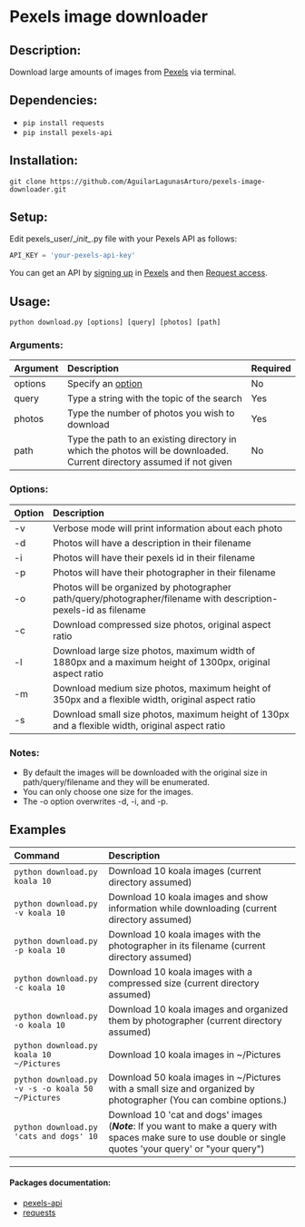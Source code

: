 # Pexels image downloader

## Description:
Download large amounts of images from [Pexels][0] via terminal.  

## Dependencies:
- `pip install requests`  
- `pip install pexels-api`  

## Installation:
`git clone https://github.com/AguilarLagunasArturo/pexels-image-downloader.git`

## Setup:
Edit pexels_user/\__init\__.py file with your Pexels API as follows:
```python
API_KEY = 'your-pexels-api-key'
```
You can get an API by [signing up][2] in [Pexels][0] and then [Request access][1].

## Usage:
`python download.py [options] [query] [photos] [path]`

### Arguments:
|Argument|Description|Required|
|:-|:-|:-|
|options|Specify an [option][0]|No|
|query|Type a string with the topic of the search|Yes|
|photos|Type the number of photos you wish to download|Yes|
|path|Type the path to an existing directory in which the photos will be downloaded. Current directory assumed if not given|No|

### Options:
|Option|Description|
|:-|:-|
|-v|Verbose mode will print information about each photo|
|-d|Photos will have a description in their filename|
|-i|Photos will have their pexels id in their filename|
|-p|Photos will have their photographer in their filename|
|-o|Photos will be organized by photographer path/query/photographer/filename with description-pexels-id as filename|
|-c|Download compressed size photos, original aspect ratio|
|-l|Download large size photos, maximum width of 1880px and a maximum height of 1300px, original aspect ratio|
|-m|Download medium size photos, maximum height of 350px and a flexible width, original aspect ratio|
|-s|Download small size photos, maximum height of 130px and a flexible width, original aspect ratio|

### Notes:
- By default the images will be downloaded with the original size in path/query/filename and they will be enumerated.  
- You can only choose one size for the images.
- The -o option overwrites -d, -i, and -p.

## Examples
|Command|Description|
|:-|:-|
|`python download.py koala 10`|Download 10 koala images (current directory assumed)|
|`python download.py -v koala 10`|Download 10 koala images and show information while downloading (current directory assumed)|
|`python download.py -p koala 10`|Download 10 koala images with the photographer in its filename (current directory assumed)|
|`python download.py -c koala 10`|Download 10 koala images with a compressed size (current directory assumed)|
|`python download.py -o koala 10`|Download 10 koala images and organized them by photographer (current directory assumed)|
|`python download.py koala 10 ~/Pictures`|Download 10 koala images in ~/Pictures|
|`python download.py -v -s -o koala 50 ~/Pictures`|Download 50 koala images in ~/Pictures with a small size and organized by photographer (You can combine options.)|
|`python download.py 'cats and dogs' 10`|Download 10 'cat and dogs' images (*__Note__*: If you want to make a query with spaces make sure to use double or single quotes 'your query' or "your query")|
---
#### Packages documentation:
- [pexels-api][3]
- [requests][4]

[0]: https://www.pexels.com/                            "Pexels: Website"
[1]: https://www.pexels.com/api/                        "Pexels: API website"
[2]: https://www.pexels.com/join/                       "Pexels: Sign up page"
[3]: https://github.com/AguilarLagunasArturo/pexels-api "Source code: pexels-api package"
[4]: https://2.python-requests.org/en/master/           "Documentation: requests package"
